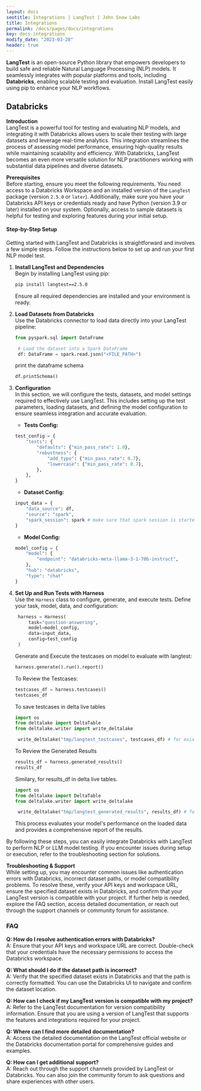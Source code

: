 ```yaml
---
layout: docs
seotitle: Integrations | LangTest | John Snow Labs
title: Integrations
permalink: /docs/pages/docs/integrations
key: docs-integrations
modify_date: "2023-03-28"
header: true
---
```


<div class="main-docs" markdown="1">
<div class="h3-box" markdown="1">


**LangTest** is an open-source Python library that empowers developers to build safe and reliable Natural Language Processing (NLP) models. It seamlessly integrates with popular platforms and tools, including **Databricks**, enabling scalable testing and evaluation. Install LangTest easily using pip to enhance your NLP workflows.

</div>
<div class="h3-box" markdown="1">

## Databricks

**Introduction**  
LangTest is a powerful tool for testing and evaluating NLP models, and integrating it with Databricks allows users to scale their testing with large datasets and leverage real-time analytics. This integration streamlines the process of assessing model performance, ensuring high-quality results while maintaining scalability and efficiency. With Databricks, LangTest becomes an even more versatile solution for NLP practitioners working with substantial data pipelines and diverse datasets.  

**Prerequisites**  
Before starting, ensure you meet the following requirements. You need access to a Databricks Workspace and an installed version of the `LangTest` package (version `2.5.0` or `later`). Additionally, make sure you have your Databricks API keys or credentials ready and have Python (version 3.9 or later) installed on your system. Optionally, access to sample datasets is helpful for testing and exploring features during your initial setup.  

#### **Step-by-Step Setup**

Getting started with LangTest and Databricks is straightforward and involves a few simple steps. Follow the instructions below to set up and run your first NLP model test.

1. **Install LangTest and Dependencies**  
   Begin by installing LangTest using pip:
   ```bash
   pip install langtest==2.5.0
   ```
   Ensure all required dependencies are installed and your environment is ready.

2. **Load Datasets from Databricks**  
   Use the Databricks connector to load data directly into your LangTest pipeline:
   ```python
   from pyspark.sql import DataFrame

    # Load the dataset into a Spark DataFrame
    df: DataFrame = spark.read.json("<FILE_PATH>")

   ```
   print the dataframe schema
   ```python
   df.printSchema()
    ```

3. **Configuration**  
   In this section, we will configure the tests, datasets, and model settings required to effectively use LangTest. This includes setting up the test parameters, loading datasets, and defining the model configuration to ensure seamless integration and accurate evaluation.

   - **Tests Config:**

    ```python
    test_config = {
        "tests": {
            "defaults": {"min_pass_rate": 1.0},
            "robustness": {
                "add_typo": {"min_pass_rate": 0.7},
                "lowercase": {"min_pass_rate": 0.7},
            },
        },
    }
    ```

   - **Dataset Config:**

    ```python
    input_data = {
        "data_source": df,
        "source": "spark",
        "spark_session": spark # make sure that spark session is started or not
    }
    ```

   - **Model Config:**

    ```python
    model_config = {
        "model": {
            "endpoint": "databricks-meta-llama-3-1-70b-instruct",
        },
        "hub": "databricks",
        "type": "chat"
    }
    ```


4. **Set Up and Run Tests with Harness**  
   Use the `Harness` class to configure, generate, and execute tests. Define your task, model, data, and configuration:

   ```python
    harness = Harness(
        task="question-answering",
        model=model_config,
        data=input_data,
        config=test_config
    )
   ```

   Generate and Execute the testcases on model to evaluate with langtest:
   ```python
   harness.generate().run().report()
   ```

   To Review the Testcases:
   ```python
   testcases_df = harness.testcases()
   testcases_df
   ```

   To save testcases in delta live tables
   ```python
   import os
   from deltalake import DeltaTable
   from deltalake.writer import write_deltalake

    write_deltalake("tmp/langtest_testcases", testcases_df) # for existed tables, pass mode="append"

   ```

   To Review the Generated Results 
   ```python
   results_df = harness.generated_results()
   results_df
   ```

   Similary, for results_df in delta live tables.
   ```python
   import os
   from deltalake import DeltaTable
   from deltalake.writer import write_deltalake

    write_deltalake("tmp/langtest_generated_results", results_df) # for existed tables, pass mode="append"

   ```

   This process evaluates your model's performance on the loaded data and provides a comprehensive report of the results.

By following these steps, you can easily integrate Databricks with LangTest to perform NLP or LLM model testing. If you encounter issues during setup or execution, refer to the troubleshooting section for solutions.

**Troubleshooting & Support**  
While setting up, you may encounter common issues like authentication errors with Databricks, incorrect dataset paths, or model compatibility problems. To resolve these, verify your API keys and workspace URL, ensure the specified dataset exists in Databricks, and confirm that your LangTest version is compatible with your project. If further help is needed, explore the FAQ section, access detailed documentation, or reach out through the support channels or community forum for assistance.

### FAQ

**Q: How do I resolve authentication errors with Databricks?**  
A: Ensure that your API keys and workspace URL are correct. Double-check that your credentials have the necessary permissions to access the Databricks workspace.

**Q: What should I do if the dataset path is incorrect?**  
A: Verify that the specified dataset exists in Databricks and that the path is correctly formatted. You can use the Databricks UI to navigate and confirm the dataset location.

**Q: How can I check if my LangTest version is compatible with my project?**  
A: Refer to the LangTest documentation for version compatibility information. Ensure that you are using a version of LangTest that supports the features and integrations required for your project.

**Q: Where can I find more detailed documentation?**  
A: Access the detailed documentation on the LangTest official website or the Databricks documentation portal for comprehensive guides and examples.

**Q: How can I get additional support?**  
A: Reach out through the support channels provided by LangTest or Databricks. You can also join the community forum to ask questions and share experiences with other users.


</div></div>